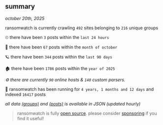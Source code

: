 
## summary
_october 20th, 2025_

ransomwatch is currently crawling `492` sites belonging to `216` unique groups

⏲ there have been `3` posts within the `last 24 hours`

🦈 there have been `67` posts within the `month of october`

🪐 there have been `344` posts within the `last 90 days`

🏚 there have been `1786` posts within the `year of 2025`

_⚙️ there are currently `90` online hosts & `140` custom parsers._

🦕 ransomwatch has been running for `4 years, 1 months and 12 days` and indexed `16417` posts

_all data  [(groups)](http://ransomwhat.telemetry.ltd/groups) and [(posts)](http://ransomwhat.telemetry.ltd/posts) is available in JSON (updated hourly)_

> ransomwatch is fully [open source](https://github.com/joshhighet/ransomwatch#ransomwatch--). please consider [sponsoring](https://github.com/sponsors/joshhighet) if you find it useful!
